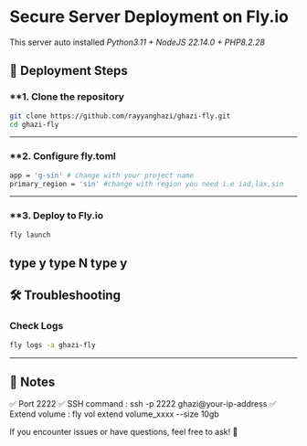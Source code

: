 # **Secure Server Deployment on Fly.io**

This server auto installed *Python3.11 + NodeJS 22.14.0 + PHP8.2.28*

## 🔧 **Deployment Steps**

### **1. Clone the repository

```bash
git clone https://github.com/rayyanghazi/ghazi-fly.git
cd ghazi-fly
```

---

### **2. Configure fly.toml

```bash
app = 'g-sin' # change with your project name
primary_region = 'sin' #change with region you need i.e iad,lax,sin
```

---

### **3. Deploy to Fly.io

```bash
fly launch
```
type y
type N
type y
---

## 🛠️ **Troubleshooting**

### **Check Logs**
```bash
fly logs -a ghazi-fly
```

---


## 📝 **Notes**
✅ Port 2222
✅ SSH command : ssh -p 2222 ghazi@your-ip-address
✅ Extend volume : fly vol extend volume_xxxx --size 10gb

If you encounter issues or have questions, feel free to ask! 🚀
